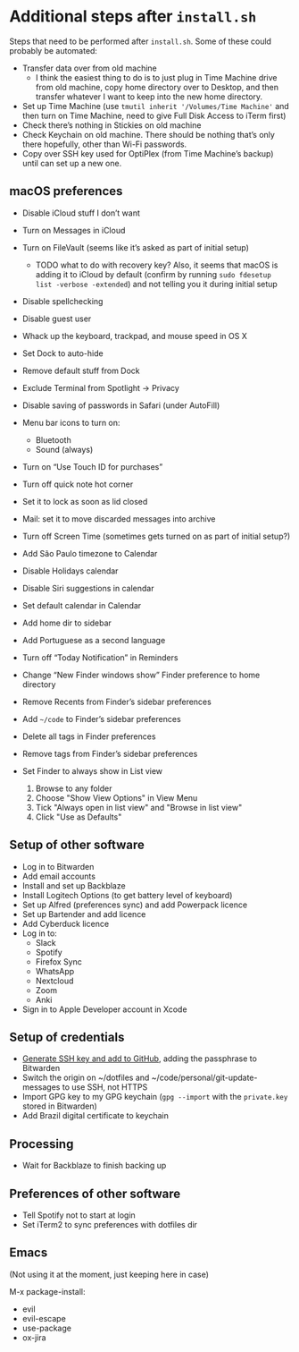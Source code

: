 # Additional steps after `install.sh`

Steps that need to be performed after `install.sh`. Some of these could probably be automated:

- Transfer data over from old machine
  - I think the easiest thing to do is to just plug in Time Machine drive from old machine, copy home directory over to Desktop, and then transfer whatever I want to keep into the new home directory.
- Set up Time Machine (use `tmutil inherit '/Volumes/Time Machine'` and then turn on Time Machine, need to give Full Disk Access to iTerm first)
- Check there’s nothing in Stickies on old machine
- Check Keychain on old machine. There should be nothing that’s only there hopefully, other than Wi-Fi passwords.
- Copy over SSH key used for OptiPlex (from Time Machine’s backup) until can set up a new one.

## macOS preferences

- Disable iCloud stuff I don’t want
- Turn on Messages in iCloud
- Turn on FileVault (seems like it’s asked as part of initial setup)
    - TODO what to do with recovery key? Also, it seems that macOS is adding it to iCloud by default (confirm by running `sudo fdesetup list -verbose -extended`) and not telling you it during initial setup
- Disable spellchecking
- Disable guest user
- Whack up the keyboard, trackpad, and mouse speed in OS X
- Set Dock to auto-hide
- Remove default stuff from Dock
- Exclude Terminal from Spotlight -> Privacy
- Disable saving of passwords in Safari (under AutoFill)
- Menu bar icons to turn on:
  - Bluetooth
  - Sound (always)
- Turn on “Use Touch ID for purchases”
- Turn off quick note hot corner
- Set it to lock as soon as lid closed
- Mail: set it to move discarded messages into archive
- Turn off Screen Time (sometimes gets turned on as part of initial setup?)
- Add São Paulo timezone to Calendar
- Disable Holidays calendar
- Disable Siri suggestions in calendar
- Set default calendar in Calendar
- Add home dir to sidebar
- Add Portuguese as a second language
- Turn off “Today Notification” in Reminders
- Change “New Finder windows show” Finder preference to home directory
- Remove Recents from Finder’s sidebar preferences
- Add `~/code` to Finder’s sidebar preferences
- Delete all tags in Finder preferences
- Remove tags from Finder’s sidebar preferences
- Set Finder to always show in List view

  1. Browse to any folder
  2. Choose "Show View Options" in View Menu
  3. Tick "Always open in list view" and "Browse in list view"
  4. Click "Use as Defaults"

## Setup of other software

- Log in to Bitwarden
- Add email accounts
- Install and set up Backblaze
- Install Logitech Options (to get battery level of keyboard)
- Set up Alfred (preferences sync) and add Powerpack licence
- Set up Bartender and add licence
- Add Cyberduck licence
- Log in to:
  - Slack
  - Spotify
  - Firefox Sync
  - WhatsApp
  - Nextcloud
  - Zoom
  - Anki
- Sign in to Apple Developer account in Xcode

## Setup of credentials

- [Generate SSH key and add to GitHub](https://docs.github.com/en/authentication/connecting-to-github-with-ssh/generating-a-new-ssh-key-and-adding-it-to-the-ssh-agent), adding the passphrase to Bitwarden
- Switch the origin on ~/dotfiles and ~/code/personal/git-update-messages to use SSH, not HTTPS
- Import GPG key to my GPG keychain (`gpg --import` with the `private.key` stored in Bitwarden)
- Add Brazil digital certificate to keychain

## Processing

- Wait for Backblaze to finish backing up

## Preferences of other software

- Tell Spotify not to start at login
- Set iTerm2 to sync preferences with dotfiles dir

## Emacs

(Not using it at the moment, just keeping here in case)

M-x package-install:
- evil
- evil-escape
- use-package
- ox-jira

